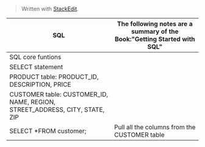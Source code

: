 


> Written with [StackEdit](https://stackedit.io/).

| ﻿SQL 	| The following notes are a summary of the Book:"Getting Started with SQL" 	|
|---	|-----	|
| SQL core funtions 	|  	|
| SELECT statement 	|  	|
| PRODUCT table: PRODUCT_ID, DESCRIPTION, PRICE 	|  	|
| CUSTOMER table: CUSTOMER_ID, NAME, REGION, STREET_ADDRESS, CITY, STATE, ZIP 
| SELECT *FROM customer; 	| Pull all the columns from the CUSTOMER table 	|

<!--stackedit_data:
eyJoaXN0b3J5IjpbLTE1ODExNDE2MTJdfQ==
-->